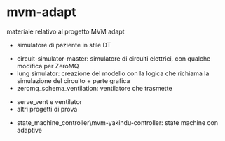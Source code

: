 # mvm-adapt
materiale relativo al progetto MVM adapt
- simulatore di paziente in stile DT


* circuit-simulator-master: simulatore di circuiti elettrici, con qualche modifica per ZeroMQ
* lung simulator: creazione del modello con la logica che richiama la simulazione del circuito + parte grafica
* zeromq_schema_ventilation: ventilatore che trasmette 
- serve_vent e ventilator
- altri progetti di prova
* state_machine_controller\mvm-yakindu-controller: state machine con adaptive